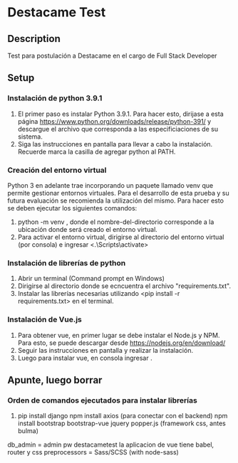 # Destacame Test
## Description
Test para postulación a Destacame en el cargo de Full Stack Developer

## Setup
### Instalación de python 3.9.1
1. El primer paso es instalar Python 3.9.1. Para hacer esto, dirijase a esta página <https://www.python.org/downloads/release/python-391/> y descargue el archivo que corresponda a las especificiaciones de su sistema.
2. Siga las instrucciones en pantalla para llevar a cabo la instalación. Recuerde marca la casilla de agregar python al PATH.
### Creación del entorno virtual
Python 3 en adelante trae incorporando un paquete llamado venv que permite gestionar entornos virtuales. Para el desarrollo de esta prueba y su futura evaluación se recomienda la utilización del mismo. Para hacer esto se deben ejecutar los siguientes comandos:
1. python -m venv <nombre-del-directorio>, donde el nombre-del-directorio corresponde a la ubicación donde será creado el entorno virtual.
2. Para activar el entorno virtual, dirigirse al directorio del entorno virtual (por consola) e ingresar <.\Scripts\activate>
### Instalación de librerías de python
1. Abrir un terminal (Command prompt en Windows)
2. Dirigirse al directorio donde se ecncuentra el archivo "requirements.txt".
3. Instalar las librerías necesarias utilizando <pip install -r requirements.txt> en el terminal.
### Instalación de Vue.js
1. Para obtener vue, en primer lugar se debe instalar el Node.js y NPM. Para esto, se puede descargar desde <https://nodejs.org/en/download/>
2. Seguir las instrucciones en pantalla y realizar la instalación.
3. Luego para instalar vue, en consola ingresar <npm install vue>.
## Apunte, luego borrar 
### Orden de comandos ejecutados para instalar librerías
1. pip install django
npm install axios (para conectar con el backend)
npm install bootstrap bootstrap-vue jquery popper.js (framework css, antes bulma)

db_admin = admin pw destacametest
la aplicacion de vue tiene babel, router y css preprocessors = Sass/SCSS (with node-sass)